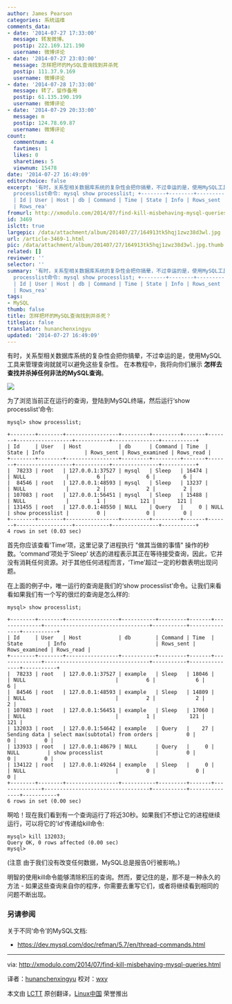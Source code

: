 ```yaml
---
author: James Pearson
categories: 系统运维
comments_data:
- date: '2014-07-27 17:33:00'
  message: 转发微博。
  postip: 222.169.121.190
  username: 微博评论
- date: '2014-07-27 23:03:00'
  message: 怎样把坏的MySQL查询找到并杀死
  postip: 111.37.9.169
  username: 微博评论
- date: '2014-07-28 17:33:00'
  message: 转了，留作备用
  postip: 61.135.190.199
  username: 微博评论
- date: '2014-07-29 20:33:00'
  message: m
  postip: 124.78.69.87
  username: 微博评论
count:
  commentnum: 4
  favtimes: 1
  likes: 0
  sharetimes: 5
  viewnum: 15478
date: '2014-07-27 16:49:09'
editorchoice: false
excerpt: '有时，关系型相关数据库系统的复杂性会把你搞晕，不过幸运的是，使用MySQL工具来管理查询就就可以避免这些复杂性。 在本教程中，我将向你们展示 怎样去查找并杀掉任何非法的MySQL查询。  为了浏览当前正在运行的查询，登陆到MySQL终端，然后运行show
  processlist命令: mysql show processlist; +--------+--------+-----------------+---------+---------+-------+-------+------------------+-----------+---------------+-----------+
  | Id | User | Host | db | Command | Time | State | Info | Rows_sent | Rows_examined
  | Rows_rea'
fromurl: http://xmodulo.com/2014/07/find-kill-misbehaving-mysql-queries.html
id: 3469
islctt: true
largepic: /data/attachment/album/201407/27/164913tk5hqj1zwz38d3wl.jpg
url: /article-3469-1.html
pic: /data/attachment/album/201407/27/164913tk5hqj1zwz38d3wl.jpg.thumb.jpg
related: []
reviewer: ''
selector: ''
summary: '有时，关系型相关数据库系统的复杂性会把你搞晕，不过幸运的是，使用MySQL工具来管理查询就就可以避免这些复杂性。 在本教程中，我将向你们展示 怎样去查找并杀掉任何非法的MySQL查询。  为了浏览当前正在运行的查询，登陆到MySQL终端，然后运行show
  processlist命令: mysql show processlist; +--------+--------+-----------------+---------+---------+-------+-------+------------------+-----------+---------------+-----------+
  | Id | User | Host | db | Command | Time | State | Info | Rows_sent | Rows_examined
  | Rows_rea'
tags:
- MySQL
thumb: false
title: 怎样把坏的MySQL查询找到并杀死？
titlepic: false
translator: hunanchenxingyu
updated: '2014-07-27 16:49:09'
---
```


有时，关系型相关数据库系统的复杂性会把你搞晕，不过幸运的是，使用MySQL工具来管理查询就就可以避免这些复杂性。 在本教程中，我将向你们展示 **怎样去查找并杀掉任何非法的MySQL查询**。


![](/data/attachment/album/201407/27/164913tk5hqj1zwz38d3wl.jpg)


为了浏览当前正在运行的查询，登陆到MySQL终端，然后运行‘show processlist’命令:



```
mysql> show processlist; 

+--------+--------+-----------------+---------+---------+-------+-------+------------------+-----------+---------------+-----------+
| Id     | User   | Host            | db      | Command | Time  | State | Info             | Rows_sent | Rows_examined | Rows_read |
+--------+--------+-----------------+---------+---------+-------+-------+------------------+-----------+---------------+-----------+
|  78233 | root   | 127.0.0.1:37527 | mysql   | Sleep   | 16474 |       | NULL             |         6 |             6 |         6 |
|  84546 | root   | 127.0.0.1:48593 | mysql   | Sleep   | 13237 |       | NULL             |         2 |             2 |         2 |
| 107083 | root   | 127.0.0.1:56451 | mysql   | Sleep   | 15488 |       | NULL             |         1 |           121 |       121 |
| 131455 | root   | 127.0.0.1:48550 | NULL    | Query   |     0 | NULL  | show processlist |         0 |             0 |         0 |
+--------+--------+-----------------+---------+---------+-------+-------+------------------+-----------+---------------+-----------+
4 rows in set (0.03 sec)

```

首先你应该查看'Time'项，这里记录了进程执行 "做其当做的事情" 操作的秒数。‘command’项处于‘Sleep’ 状态的进程表示其正在等待接受查询，因此，它并没有消耗任何资源。对于其他任何进程而言，‘Time’超过一定的秒数表明出现问题。


在上面的例子中，唯一运行的查询是我们的‘show processlist’命令。让我们来看看如果我们有一个写的很烂的查询是怎么样的:



```
mysql> show processlist; 

+--------+--------+-----------------+-----------+---------+-------+--------------+----------------------------------+-----------+---------------+-----------+
| Id     | User   | Host            | db        | Command | Time  | State        | Info                             | Rows_sent | Rows_examined | Rows_read |
+--------+--------+-----------------+-----------+---------+-------+--------------+----------------------------------+-----------+---------------+-----------+
|  78233 | root   | 127.0.0.1:37527 | example   | Sleep   | 18046 |              | NULL                             |         6 |             6 |         6 |
|  84546 | root   | 127.0.0.1:48593 | example   | Sleep   | 14809 |              | NULL                             |         2 |             2 |         2 |
| 107083 | root   | 127.0.0.1:56451 | example   | Sleep   | 17060 |              | NULL                             |         1 |           121 |       121 |
| 132033 | root   | 127.0.0.1:54642 | example   | Query   |    27 | Sending data | select max(subtotal) from orders |         0 |             0 |         0 |
| 133933 | root   | 127.0.0.1:48679 | NULL      | Query   |     0 | NULL         | show processlist                 |         0 |             0 |         0 |
| 134122 | root   | 127.0.0.1:49264 | example   | Sleep   |     0 |              | NULL                             |         0 |             0 |         0 |
+--------+--------+-----------------+-----------+---------+-------+--------------+----------------------------------+-----------+---------------+-----------+
6 rows in set (0.00 sec)

```

啊哈！现在我们看到有一个查询运行了将近30秒。如果我们不想让它的进程继续运行，可以将它的'Id'传递给kill命令:



```
mysql> kill 132033;
Query OK, 0 rows affected (0.00 sec)
mysql> 

```

(注意 由于我们没有改变任何数据，MySQL总是报告0行被影响。)


明智的使用kill命令能够清除积压的查询。然而，要记住的是，那不是一种永久的方法 - 如果这些查询来自你的程序，你需要去重写它们，或者将继续看到相同的问题不断出现。


### 另请参阅


关于不同‘命令’的MySQL文档:


* <https://dev.mysql.com/doc/refman/5.7/en/thread-commands.html>




---


via: <http://xmodulo.com/2014/07/find-kill-misbehaving-mysql-queries.html>


译者：[hunanchenxingyu](https://github.com/hunanchenxingyu) 校对：[wxy](https://github.com/wxy)


本文由 [LCTT](https://github.com/LCTT/TranslateProject) 原创翻译，[Linux中国](http://linux.cn/) 荣誉推出